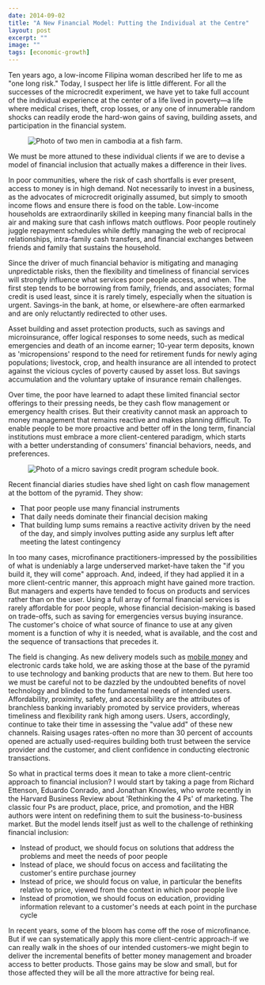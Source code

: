```yaml
---
date: 2014-09-02
title: "A New Financial Model: Putting the Individual at the Centre"
layout: post
excerpt: ""
image: ""
tags: [economic-growth]
---
```

<p>Ten years ago, a low-income Filipina woman described her life to me as "one long risk." Today, I suspect her life is little different. For all the successes of the microcredit experiment, we have yet to take full account of the individual experience at the center of a life lived in poverty—a life where medical crises, theft, crop losses, or any one of innumerable random shocks can readily erode the hard-won gains of saving, building assets, and participation in the financial system.</p><figure class="kg-card kg-image-card"><img src="https://pubs.ghost.io/uploads/fish-farming.jpg" class="kg-image" alt="Photo of two men in cambodia at a fish farm." loading="lazy"></figure><p>We must be more attuned to these individual clients if we are to devise a model of financial inclusion that actually makes a difference in their lives.</p><p>In poor communities, where the risk of cash shortfalls is ever present, access to money is in high demand. Not necessarily to invest in a business, as the advocates of microcredit originally assumed, but simply to smooth income flows and ensure there is food on the table. Low-income households are extraordinarily skilled in keeping many financial balls in the air and making sure that cash inflows match outflows. Poor people routinely juggle repayment schedules while deftly managing the web of reciprocal relationships, intra-family cash transfers, and financial exchanges between friends and family that sustains the household.</p><p>Since the driver of much financial behavior is mitigating and managing unpredictable risks, then the flexibility and timeliness of financial services will strongly influence what services poor people access, and when. The first step tends to be borrowing from family, friends, and associates; formal credit is used least, since it is rarely timely, especially when the situation is urgent. Savings-in the bank, at home, or elsewhere-are often earmarked and are only reluctantly redirected to other uses.</p><p>Asset building and asset protection products, such as savings and microinsurance, offer logical responses to some needs, such as medical emergencies and death of an income earner; 10-year term deposits, known as 'micropensions' respond to the need for retirement funds for newly aging populations; livestock, crop, and health insurance are all intended to protect against the vicious cycles of poverty caused by asset loss. But savings accumulation and the voluntary uptake of insurance remain challenges.</p><p>Over time, the poor have learned to adapt these limited financial sector offerings to their pressing needs, be they cash flow management or emergency health crises. But their creativity cannot mask an approach to money management that remains reactive and makes planning difficult. To enable people to be more proactive and better off in the long term, financial institutions must embrace a more client-centered paradigm, which starts with a better understanding of consumers' financial behaviors, needs, and preferences.</p><figure class="kg-card kg-image-card"><img src="https://pubs.ghost.io/uploads/noramorgan.jpg" class="kg-image" alt="Photo of a micro savings credit program schedule book." loading="lazy" title="Photo Credit: flickr.com/photos/noramorgan"></figure><p>Recent financial diaries studies have shed light on cash flow management at the bottom of the pyramid. They show:</p><ul><li>That poor people use many financial instruments</li><li>That daily needs dominate their financial decision making</li><li>That building lump sums remains a reactive activity driven by the need of the day, and simply involves putting aside any surplus left after meeting the latest contingency</li></ul><p>In too many cases, microfinance practitioners-impressed by the possibilities of what is undeniably a large underserved market-have taken the "if you build it, they will come" approach. And, indeed, if they had applied it in a more client-centric manner, this approach might have gained more traction. But managers and experts have tended to focus on products and services rather than on the user. Using a full array of formal financial services is rarely affordable for poor people, whose financial decision-making is based on trade-offs, such as saving for emergencies versus buying insurance. The customer's choice of what source of finance to use at any given moment is a function of why it is needed, what is available, and the cost and the sequence of transactions that precedes it.</p><p>The field is changing. As new delivery models such as <a href="http://bit.ly/13Fuwob">mobile money</a> and electronic cards take hold, we are asking those at the base of the pyramid to use technology and banking products that are new to them. But here too we must be careful not to be dazzled by the undoubted benefits of novel technology and blinded to the fundamental needs of intended users. Affordability, proximity, safety, and accessibility are the attributes of branchless banking invariably promoted by service providers, whereas timeliness and flexibility rank high among users. Users, accordingly, continue to take their time in assessing the "value add" of these new channels. Raising usages rates-often no more than 30 percent of accounts opened are actually used-requires building both trust between the service provider and the customer, and client confidence in conducting electronic transactions.</p><p>So what in practical terms does it mean to take a more client-centric approach to financial inclusion? I would start by taking a page from Richard Ettenson, Eduardo Conrado, and Jonathan Knowles, who wrote recently in the Harvard Business Review about 'Rethinking the 4 Ps' of marketing. The classic four Ps are product, place, price, and promotion, and the HBR authors were intent on redefining them to suit the business-to-business market. But the model lends itself just as well to the challenge of rethinking financial inclusion:</p><ul><li>Instead of product, we should focus on solutions that address the problems and meet the needs of poor people</li><li>Instead of place, we should focus on access and facilitating the customer's entire purchase journey</li><li>Instead of price, we should focus on value, in particular the benefits relative to price, viewed from the context in which poor people live</li><li>Instead of promotion, we should focus on education, providing information relevant to a customer's needs at each point in the purchase cycle</li></ul><p>In recent years, some of the bloom has come off the rose of microfinance. But if we can systematically apply this more client-centric approach-if we can really walk in the shoes of our intended customers-we might begin to deliver the incremental benefits of better money management and broader access to better products. Those gains may be slow and small, but for those affected they will be all the more attractive for being real.</p>
  